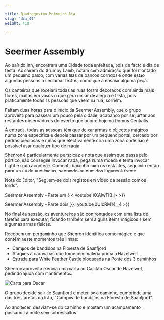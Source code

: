 ```yaml
---

title: Quadragésimo Primeiro Dia 
slug: "dia_41"
weight: 410

---
```


# Seermer Assembly

Ao saír do Inn, encontram uma Cidade toda enfeitada, pois de facto é dia de festa. Ao sairem do Grumpy Lamb, notam com admiração que foi montado um pequeno palco, com várias filas de bancos corridos e onde estão algumas pessoas a declamar textos, como que a ensaiar alguma peça.

Os canteiros que rodeiam todas as ruas foram decorados com ainda mais flores, muitas em vasos o que gera um ar de alegria e festa, pois praticamente todas as pessoas que vêem na rua, sorriem.

Faltam duas horas para o início da Seermer Assembly, que o grupo aproveita para passear um pouco pela cidade, acabando por se juntar aos restantes observadores do evento que ocorre hoje na Domus Centralis.

À entrada, todas as pessoas têm que deixar armas e objectos mágicos numa zona específica e depois passar por um pequeno portal, cercado por pedras preciosas e runas que efectivamente cria uma zona onde não é possível usar qualquer tipo de magia.

Shenron é particularmente perspicaz e nota que assim que passa pelo pórtico, não consegue invocar nada, pega numa moeda e tenta invocar Light e nada acontece. Comenta baixinho com os restantes, seguindo então para a sala de audiências, sentando-se num dos lugares à frente.

Nota do Editor, "Seguem-se dois registos em vídeo da sessão com os lords".

Seermer Assembly - Parte um
{{< youtube 0XAlwTIB_lk >}}

Seermer Assembly - Parte dois
{{< youtube 0UIcRM14__4 >}}

No final da sessão, os aventureiros são confrontados com uma lista de tarefas para executar, ficando também sem alguns items mágicos e sem algumas armas físicas.

Recebem um pergaminho que Shenron identifica como mágico e que contém neste momentos três linhas:
* Campos de bandidos na Floresta de Saanfjord
* Ataques a caravanas que fornecem matéria prima a Hazelwell
* Estrada para White Feather Castle bloqueada na Ponte dos 3 caminhos


Shenron aproveita e envia uma carta ao Capitão Oscar de Hazelwell, pedindo ajuda com mantimentos.

![Carta para Oscar](/images/ShenrontoOscar.jpg)

O grupo decide sair de Saanfjord e meter-se a caminho, cumprindo uma das três tarefas da lista, "Campos de bandidos na Floresta de Saanfjord".

Ao anoitecer, desviam-se do caminho e montam um acampamento, passando a noite sem sobressaltos.